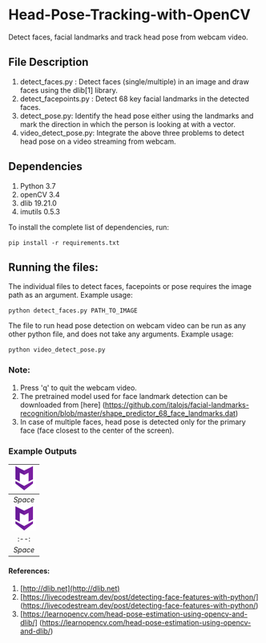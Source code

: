 # Head-Pose-Tracking-with-OpenCV
Detect faces, facial landmarks and track head pose from webcam video.

## File Description
1. detect_faces.py : Detect faces (single/multiple) in an image and draw faces using the dlib[1] library.
2. detect_facepoints.py : Detect 68 key facial landmarks in the detected faces.
3. detect_pose.py: Identify the head pose either using the landmarks and mark the direction in which the person is looking at with a vector.
4. video_detect_pose.py: Integrate the above three problems to detect head pose on a video streaming from webcam.

## Dependencies
1. Python   3.7  
2. openCV   3.4 
3. dlib     19.21.0
4. imutils  0.5.3 


To install the complete list of dependencies, run:  
```
pip install -r requirements.txt
```

## Running the files:

The individual files to detect faces, facepoints or pose requires the image path as an argument.
Example usage:  
```
python detect_faces.py PATH_TO_IMAGE
```

The file to run head pose detection on webcam video can be run as any other python file, and does not take any arguments.
Example usage:  
```
python video_detect_pose.py 
```

### Note:
1. Press 'q' to quit the webcam video.
2. The pretrained model used for face landmark detection can be downloaded from [here] (https://github.com/italojs/facial-landmarks-recognition/blob/master/shape_predictor_68_face_landmarks.dat)
3. In case of multiple faces, head pose is detected only for the primary face (face closest to the center of the screen).

### Example Outputs
| ![single.png](https://github.com/adam-p/markdown-here/raw/master/src/common/images/icon48.png)| 
|:--:| 
| *Space* |
| ![multiple.png](https://github.com/adam-p/markdown-here/raw/master/src/common/images/icon48.png) | 
|:--:| 
| *Space* |

#### References:
1. [http://dlib.net](http://dlib.net)
2. [https://livecodestream.dev/post/detecting-face-features-with-python/] (https://livecodestream.dev/post/detecting-face-features-with-python/)
3. [https://learnopencv.com/head-pose-estimation-using-opencv-and-dlib/] (https://learnopencv.com/head-pose-estimation-using-opencv-and-dlib/)
